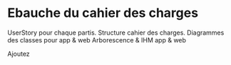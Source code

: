 # Ebauche du cahier des charges

UserStory pour chaque partis.
Structure cahier des charges.
Diagrammes des classes pour app & web
Arborescence & IHM app & web

Ajoutez
